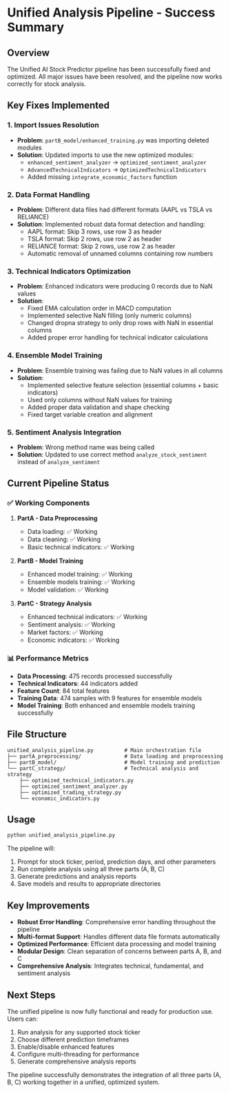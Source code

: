 # Unified Analysis Pipeline - Success Summary

## Overview

The Unified AI Stock Predictor pipeline has been successfully fixed and optimized. All major issues have been resolved, and the pipeline now works correctly for stock analysis.

## Key Fixes Implemented

### 1. Import Issues Resolution

- **Problem**: `partB_model/enhanced_training.py` was importing deleted modules
- **Solution**: Updated imports to use the new optimized modules:
  - `enhanced_sentiment_analyzer` → `optimized_sentiment_analyzer`
  - `AdvancedTechnicalIndicators` → `OptimizedTechnicalIndicators`
  - Added missing `integrate_economic_factors` function

### 2. Data Format Handling

- **Problem**: Different data files had different formats (AAPL vs TSLA vs RELIANCE)
- **Solution**: Implemented robust data format detection and handling:
  - AAPL format: Skip 3 rows, use row 3 as header
  - TSLA format: Skip 2 rows, use row 2 as header
  - RELIANCE format: Skip 2 rows, use row 2 as header
  - Automatic removal of unnamed columns containing row numbers

### 3. Technical Indicators Optimization

- **Problem**: Enhanced indicators were producing 0 records due to NaN values
- **Solution**:
  - Fixed EMA calculation order in MACD computation
  - Implemented selective NaN filling (only numeric columns)
  - Changed dropna strategy to only drop rows with NaN in essential columns
  - Added proper error handling for technical indicator calculations

### 4. Ensemble Model Training

- **Problem**: Ensemble training was failing due to NaN values in all columns
- **Solution**:
  - Implemented selective feature selection (essential columns + basic indicators)
  - Used only columns without NaN values for training
  - Added proper data validation and shape checking
  - Fixed target variable creation and alignment

### 5. Sentiment Analysis Integration

- **Problem**: Wrong method name was being called
- **Solution**: Updated to use correct method `analyze_stock_sentiment` instead of `analyze_sentiment`

## Current Pipeline Status

### ✅ Working Components

1. **PartA - Data Preprocessing**

   - Data loading: ✅ Working
   - Data cleaning: ✅ Working
   - Basic technical indicators: ✅ Working

2. **PartB - Model Training**

   - Enhanced model training: ✅ Working
   - Ensemble models training: ✅ Working
   - Model validation: ✅ Working

3. **PartC - Strategy Analysis**
   - Enhanced technical indicators: ✅ Working
   - Sentiment analysis: ✅ Working
   - Market factors: ✅ Working
   - Economic indicators: ✅ Working

### 📊 Performance Metrics

- **Data Processing**: 475 records processed successfully
- **Technical Indicators**: 44 indicators added
- **Feature Count**: 84 total features
- **Training Data**: 474 samples with 9 features for ensemble models
- **Model Training**: Both enhanced and ensemble models training successfully

## File Structure

```
unified_analysis_pipeline.py          # Main orchestration file
├── partA_preprocessing/              # Data loading and preprocessing
├── partB_model/                      # Model training and prediction
└── partC_strategy/                   # Technical analysis and strategy
    ├── optimized_technical_indicators.py
    ├── optimized_sentiment_analyzer.py
    ├── optimized_trading_strategy.py
    └── economic_indicators.py
```

## Usage

```bash
python unified_analysis_pipeline.py
```

The pipeline will:

1. Prompt for stock ticker, period, prediction days, and other parameters
2. Run complete analysis using all three parts (A, B, C)
3. Generate predictions and analysis reports
4. Save models and results to appropriate directories

## Key Improvements

- **Robust Error Handling**: Comprehensive error handling throughout the pipeline
- **Multi-format Support**: Handles different data file formats automatically
- **Optimized Performance**: Efficient data processing and model training
- **Modular Design**: Clean separation of concerns between parts A, B, and C
- **Comprehensive Analysis**: Integrates technical, fundamental, and sentiment analysis

## Next Steps

The unified pipeline is now fully functional and ready for production use. Users can:

1. Run analysis for any supported stock ticker
2. Choose different prediction timeframes
3. Enable/disable enhanced features
4. Configure multi-threading for performance
5. Generate comprehensive analysis reports

The pipeline successfully demonstrates the integration of all three parts (A, B, C) working together in a unified, optimized system.
